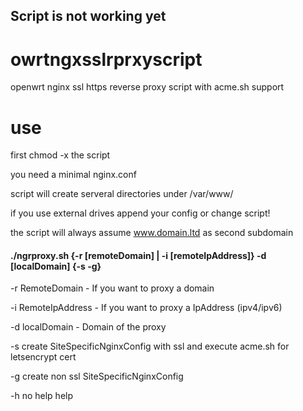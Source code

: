 ## Script is not working yet

# owrtngxsslrprxyscript
openwrt nginx ssl https reverse proxy script with acme.sh support

# use
first chmod -x the script 

you need a minimal nginx.conf 

script will create serveral directories under /var/www/ 

if you use external drives append your config or change script! 

the script will always assume www.domain.ltd as second subdomain 


#### ./ngrproxy.sh {-r [remoteDomain] | -i [remoteIpAddress]} -d [localDomain] {-s -g}

-r RemoteDomain - If you want to proxy a domain

-i RemoteIpAddress - If you want to proxy a IpAddress (ipv4/ipv6)

-d localDomain - Domain of the proxy

-s create SiteSpecificNginxConfig with ssl and execute acme.sh for letsencrypt cert

-g create non ssl SiteSpecificNginxConfig

-h no help help

